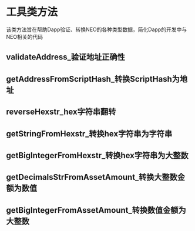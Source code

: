 # 工具类方法

该类方法旨在帮助Dapp验证、转换NEO的各种类型数据，简化Dapp的开发中与NEO相关的代码

## validateAddress_验证地址正确性

## getAddressFromScriptHash_转换ScriptHash为地址

## reverseHexstr_hex字符串翻转

## getStringFromHexstr_转换hex字符串为字符串

## getBigIntegerFromHexstr_转换hex字符串为大整数

## getDecimalsStrFromAssetAmount_转换大整数金额为数值

## getBigIntegerFromAssetAmount_转换数值金额为大整数